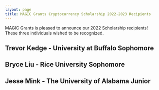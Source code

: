 ```yaml
---
layout: page
title: MAGIC Grants Cryptocurrency Scholarship 2022-2023 Recipients
---
```


MAGIC Grants is pleased to announce our 2022 Scholarship recipients! These three individuals wished to be recognized.

## Trevor Kedge - University at Buffalo Sophomore
## Bryce Liu - Rice University Sophomore
## Jesse Mink - The University of Alabama Junior